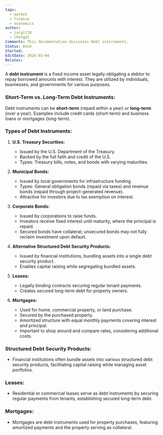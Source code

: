 ```yaml
---
tags:
  - market
  - finance
  - economics
author:
  - jacgit18
  - chatgpt
Comments: This documentation discusses Debt instruments.
Status: Done
Started: 
EditDate: 2024-03-04
Relates:
---
```

A **debt instrument** is a fixed income asset legally obligating a debtor to repay borrowed amounts with interest. They are utilized by individuals, businesses, and governments for various purposes.

### Short-Term vs. Long-Term Debt Instruments:

Debt instruments can be **short-term** (repaid within a year) or **long-term** (over a year). Examples include credit cards (short-term) and business loans or mortgages (long-term).

### Types of Debt Instruments:

1. **U.S. Treasury Securities:**
   - Issued by the U.S. Department of the Treasury.
   - Backed by the full faith and credit of the U.S.
   - Types: Treasury bills, notes, and bonds with varying maturities.

2. **Municipal Bonds:**
   - Issued by local governments for infrastructure funding.
   - Types: General obligation bonds (repaid via taxes) and revenue bonds (repaid through project-generated revenue).
   - Attractive for investors due to tax exemption on interest.

3. **Corporate Bonds:**
   - Issued by corporations to raise funds.
   - Investors receive fixed interest until maturity, where the principal is repaid.
   - Secured bonds have collateral; unsecured bonds may not fully reclaim investment upon default.

4. **Alternative Structured Debt Security Products:**
   - Issued by financial institutions, bundling assets into a single debt security product.
   - Enables capital raising while segregating bundled assets.

5. **Leases:**
   - Legally binding contracts securing regular tenant payments.
   - Creates secured long-term debt for property owners.

6. **Mortgages:**
   - Used for home, commercial property, or land purchase.
   - Secured by the purchased property.
   - Amortized structure with equal monthly payments covering interest and principal.
   - Important to shop around and compare rates, considering additional costs.

### Structured Debt Security Products:

- Financial institutions often bundle assets into various structured debt security products, facilitating capital raising while managing asset portfolios.

### Leases:

- Residential or commercial leases serve as debt instruments by securing regular payments from tenants, establishing secured long-term debt.

### Mortgages:

- Mortgages are debt instruments used for property purchases, featuring amortized payments and the property serving as collateral.




